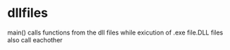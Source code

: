 # dllfiles
main() calls functions from the dll files while exicution of .exe file.DLL files also call eachother
